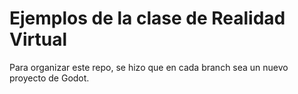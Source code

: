 # Ejemplos de la clase de Realidad Virtual

Para organizar este repo, se hizo que en cada branch sea un nuevo proyecto de
Godot.

